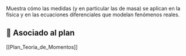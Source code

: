 Muestra cómo las medidas (y en particular las de masa) se aplican en la física y en las ecuaciones diferenciales que modelan fenómenos reales.

## 🔗 Asociado al plan
[[Plan_Teoria_de_Momentos]]